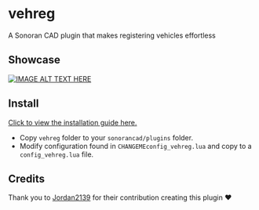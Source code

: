 # vehreg
 A Sonoran CAD plugin that makes registering vehicles effortless
## Showcase
[![IMAGE ALT TEXT HERE](https://img.youtube.com/vi/sBS3PPdFAq0/0.jpg)](https://www.youtube.com/watch?v=sBS3PPdFAq0)

## Install

[Click to view the installation guide here.](https://info.sonorancad.com/integration-plugins/integration-plugins/available-plugins/vehreg)

- Copy `vehreg` folder to your `sonorancad/plugins` folder.
- Modify configuration found in `CHANGEMEconfig_vehreg.lua` and copy to a `config_vehreg.lua` file.

## Credits

Thank you to [Jordan2139](https://github.com/Jordan2139) for their contribution creating this plugin ♥
